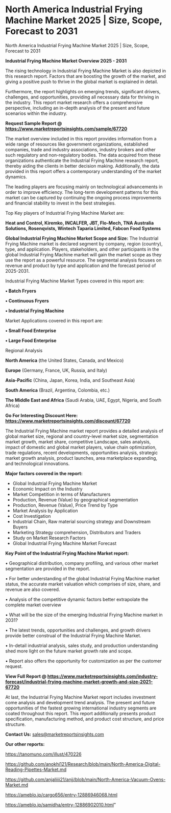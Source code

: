 # North America Industrial Frying Machine Market 2025 | Size, Scope, Forecast to 2031
North America Industrial Frying Machine Market 2025 | Size, Scope, Forecast to 2031

<Strong> Industrial Frying Machine Market Overview 2025 - 2031</strong>

The rising technology in Industrial Frying Machine Market is also depicted in this research report. Factors that are boosting the growth of the market, and giving a positive push to thrive in the global market is explained in detail.

Furthermore, the report highlights on emerging trends, significant drivers, challenges, and opportunities, providing all necessary data for thriving in the industry. This report market research offers a comprehensive perspective, including an in-depth analysis of the present and future scenarios within the industry.

<strong>Request Sample Report @ <a href=https://www.marketreportsinsights.com/sample/67720>https://www.marketreportsinsights.com/sample/67720</a></strong>

The market overview included in this report provides information from a wide range of resources like government organizations, established companies, trade and industry associations, industry brokers and other such regulatory and non-regulatory bodies. The data acquired from these organizations authenticate the Industrial Frying Machine research report, thereby aiding the clients in better decision making. Additionally, the data provided in this report offers a contemporary understanding of the market dynamics.

The leading players are focusing mainly on technological advancements in order to improve efficiency. The long-term development patterns for this market can be captured by continuing the ongoing process improvements and financial stability to invest in the best strategies.

Top Key players of Industrial Frying Machine Market are:

<strong>Heat and Control, Kiremko, INCALFER, JBT, Flo-Mech, TNA Australia Solutions, Rosenqvists, Wintech Taparia Limited, Fabcon Food Systems</strong>

<strong><b>Global Industrial Frying Machine Market Scope and Size:</b></strong>
The Industrial Frying Machine market is declared segment by company, region (country), type, and application. Players, stakeholders, and other participants in the global Industrial Frying Machine market will gain the market scope as they use the report as a powerful resource. The segmental analysis focuses on revenue and product by type and application and the forecast period of 2025-2031.

Industrial Frying Machine Market Types covered in this report are:

<strong>• Batch Fryers

• Continuous Fryers

• Industrial Frying Machine</strong>

Market Applications covered in this report are:

<strong>• Small Food Enterprise

• Large Food Enterprise</strong> 

Regional Analysis

<strong>North America</strong> (the United States, Canada, and Mexico)

<strong>Europe</strong> (Germany, France, UK, Russia, and Italy)

<strong>Asia-Pacific</strong> (China, Japan, Korea, India, and Southeast Asia)

<strong>South America</strong> (Brazil, Argentina, Colombia, etc.)

<strong>The Middle East and Africa</strong> (Saudi Arabia, UAE, Egypt, Nigeria, and South Africa)

<strong>Go For Interesting Discount Here: <a href=https://www.marketreportsinsights.com/discount/67720>https://www.marketreportsinsights.com/discount/67720</a></strong>

The Industrial Frying Machine market report provides a detailed analysis of global market size, regional and country-level market size, segmentation market growth, market share, competitive Landscape, sales analysis, impact of domestic and global market players, value chain optimization, trade regulations, recent developments, opportunities analysis, strategic market growth analysis, product launches, area marketplace expanding, and technological innovations.

<strong><b>Major factors covered in the report:</b></strong>
<ul>
  <li>Global Industrial Frying Machine Market </li>
  <li>Economic Impact on the Industry</li>
  <li>Market Competition in terms of Manufacturers</li>
  <li>Production, Revenue (Value) by geographical segmentation</li>
  <li>Production, Revenue (Value), Price Trend by Type</li>
  <li>Market Analysis by Application</li>
  <li>Cost Investigation</li>
  <li>Industrial Chain, Raw material sourcing strategy and Downstream Buyers</li>
  <li>Marketing Strategy comprehension, Distributors and Traders</li>
  <li>Study on Market Research Factors</li>
  <li>Global Industrial Frying Machine Market Forecast</li>
</ul>

<strong><b>Key Point of the Industrial Frying Machine Market report:</b></strong>

• Geographical distribution, company profiling, and various other market segmentation are provided in the report.

• For better understanding of the global Industrial Frying Machine market status, the accurate market valuation which comprises of size, share, and revenue are also covered.

• Analysis of the competitive dynamic factors better extrapolate the complete market overview

• What will be the size of the emerging Industrial Frying Machine market in 2031?

• The latest trends, opportunities and challenges, and growth drivers provide better construal of the Industrial Frying Machine Market.

• In-detail industrial analysis, sales study, and production understanding shed more light on the future market growth rate and scope.

• Report also offers the opportunity for customization as per the customer request.

<strong><b>View Full Report @ <a href=https://www.marketreportsinsights.com/industry-forecast/industrial-frying-machine-market-growth-and-size-2021-67720>https://www.marketreportsinsights.com/industry-forecast/industrial-frying-machine-market-growth-and-size-2021-67720</a></b></strong>


At last, the Industrial Frying Machine Market report includes investment come analysis and development trend analysis. The present and future opportunities of the fastest growing international industry segments are coated throughout this report. This report additionally presents product specification, manufacturing method, and product cost structure, and price structure.

<strong>Contact Us:</strong>
sales@marketreportsinsights.com

<strong>Our other reports:</strong>

<a href=https://tanomuno.com/illust/470226>https://tanomuno.com/illust/470226</a>

<a href=https://github.com/anokhi121/Research/blob/main/North-America-Digital-Reading-Pipettes-Market.md>https://github.com/anokhi121/Research/blob/main/North-America-Digital-Reading-Pipettes-Market.md</a>

<a href=https://github.com/anjaliiii21/anjj/blob/main/North-America-Vacuum-Ovens-Market.md>https://github.com/anjaliiii21/anjj/blob/main/North-America-Vacuum-Ovens-Market.md</a>

<a href=https://ameblo.jp/cargo656/entry-12886946068.html>https://ameblo.jp/cargo656/entry-12886946068.html</a>

<a href=https://ameblo.jp/samidha/entry-12886902010.html>https://ameblo.jp/samidha/entry-12886902010.html</a>"
